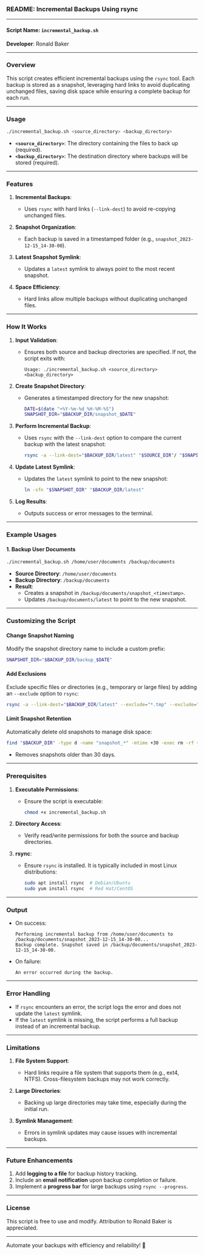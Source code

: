 ### **README: Incremental Backups Using rsync**

---

#### **Script Name**: `incremental_backup.sh`  
**Developer**: Ronald Baker  

---

### **Overview**
This script creates efficient incremental backups using the `rsync` tool. Each backup is stored as a snapshot, leveraging hard links to avoid duplicating unchanged files, saving disk space while ensuring a complete backup for each run.

---

### **Usage**
```bash
./incremental_backup.sh <source_directory> <backup_directory>
```

- **`<source_directory>`**: The directory containing the files to back up (required).  
- **`<backup_directory>`**: The destination directory where backups will be stored (required).  

---

### **Features**
1. **Incremental Backups**:
   - Uses `rsync` with hard links (`--link-dest`) to avoid re-copying unchanged files.

2. **Snapshot Organization**:
   - Each backup is saved in a timestamped folder (e.g., `snapshot_2023-12-15_14-30-00`).

3. **Latest Snapshot Symlink**:
   - Updates a `latest` symlink to always point to the most recent snapshot.

4. **Space Efficiency**:
   - Hard links allow multiple backups without duplicating unchanged files.

---

### **How It Works**
1. **Input Validation**:
   - Ensures both source and backup directories are specified. If not, the script exits with:
     ```
     Usage: ./incremental_backup.sh <source_directory> <backup_directory>
     ```

2. **Create Snapshot Directory**:
   - Generates a timestamped directory for the new snapshot:
     ```bash
     DATE=$(date "+%Y-%m-%d_%H-%M-%S")
     SNAPSHOT_DIR="$BACKUP_DIR/snapshot_$DATE"
     ```

3. **Perform Incremental Backup**:
   - Uses `rsync` with the `--link-dest` option to compare the current backup with the latest snapshot:
     ```bash
     rsync -a --link-dest="$BACKUP_DIR/latest" "$SOURCE_DIR"/ "$SNAPSHOT_DIR"/
     ```

4. **Update Latest Symlink**:
   - Updates the `latest` symlink to point to the new snapshot:
     ```bash
     ln -sfn "$SNAPSHOT_DIR" "$BACKUP_DIR/latest"
     ```

5. **Log Results**:
   - Outputs success or error messages to the terminal.

---

### **Example Usages**

#### **1. Backup User Documents**
```bash
./incremental_backup.sh /home/user/documents /backup/documents
```
- **Source Directory**: `/home/user/documents`  
- **Backup Directory**: `/backup/documents`  
- **Result**:
  - Creates a snapshot in `/backup/documents/snapshot_<timestamp>`.
  - Updates `/backup/documents/latest` to point to the new snapshot.

---

### **Customizing the Script**

#### **Change Snapshot Naming**
Modify the snapshot directory name to include a custom prefix:
```bash
SNAPSHOT_DIR="$BACKUP_DIR/backup_$DATE"
```

#### **Add Exclusions**
Exclude specific files or directories (e.g., temporary or large files) by adding an `--exclude` option to `rsync`:
```bash
rsync -a --link-dest="$BACKUP_DIR/latest" --exclude="*.tmp" --exclude="cache/" "$SOURCE_DIR"/ "$SNAPSHOT_DIR"/
```

#### **Limit Snapshot Retention**
Automatically delete old snapshots to manage disk space:
```bash
find "$BACKUP_DIR" -type d -name "snapshot_*" -mtime +30 -exec rm -rf {} \;
```
- Removes snapshots older than 30 days.

---

### **Prerequisites**
1. **Executable Permissions**:
   - Ensure the script is executable:
     ```bash
     chmod +x incremental_backup.sh
     ```

2. **Directory Access**:
   - Verify read/write permissions for both the source and backup directories.

3. **rsync**:
   - Ensure `rsync` is installed. It is typically included in most Linux distributions:
     ```bash
     sudo apt install rsync  # Debian/Ubuntu
     sudo yum install rsync  # Red Hat/CentOS
     ```

---

### **Output**
- On success:
  ```
  Performing incremental backup from /home/user/documents to /backup/documents/snapshot_2023-12-15_14-30-00...
  Backup complete. Snapshot saved in /backup/documents/snapshot_2023-12-15_14-30-00.
  ```
- On failure:
  ```
  An error occurred during the backup.
  ```

---

### **Error Handling**
- If `rsync` encounters an error, the script logs the error and does not update the `latest` symlink.
- If the `latest` symlink is missing, the script performs a full backup instead of an incremental backup.

---

### **Limitations**
1. **File System Support**:
   - Hard links require a file system that supports them (e.g., ext4, NTFS). Cross-filesystem backups may not work correctly.

2. **Large Directories**:
   - Backing up large directories may take time, especially during the initial run.

3. **Symlink Management**:
   - Errors in symlink updates may cause issues with incremental backups.

---

### **Future Enhancements**
1. Add **logging to a file** for backup history tracking.
2. Include an **email notification** upon backup completion or failure.
3. Implement a **progress bar** for large backups using `rsync --progress`.

---

### **License**
This script is free to use and modify. Attribution to Ronald Baker is appreciated.

---

Automate your backups with efficiency and reliability! 🚀